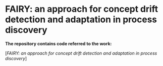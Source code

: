 # FAIRY: an approach for concept drift detection and adaptation in process discovery	

**The repository contains code referred to the work:**

[*FAIRY: an approach for concept drift detection and adaptation in process discovery*]
